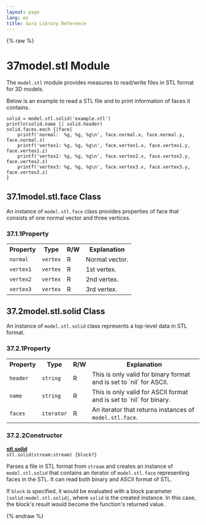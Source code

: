 ```yaml
---
layout: page
lang: en
title: Gura Library Reference
---
```


{% raw %}
<h1><span class="caption-index-1">37</span><a name="anchor-37"></a>model.stl Module</h1>
<p>
The <code>model.stl</code> module provides measures to read/write files in STL format for 3D models.
</p>
<p>
Below is an example to read a STL file and to print information of faces it contains.
</p>
<pre><code>solid = model.stl.solid('example.stl')
println(solid.name || solid.header)
solid.faces.each {|face|
    printf('normal:  %g, %g, %g\n', face.normal.x, face.normal.y, face.normal.z)
    printf('vertex1: %g, %g, %g\n', face.vertex1.x, face.vertex1.y, face.vertex1.z)
    printf('vertex2: %g, %g, %g\n', face.vertex2.x, face.vertex2.y, face.vertex2.z)
    printf('vertex3: %g, %g, %g\n', face.vertex3.x, face.vertex3.y, face.vertex3.z)
}
</code></pre>
<h2><span class="caption-index-2">37.1</span><a name="anchor-37-1"></a>model.stl.face Class</h2>
<p>
An instance of <code>model.stl.face</code> class provides properties of face that consists of one normal vector and three vertices.
</p>
<h3><span class="caption-index-3">37.1.1</span><a name="anchor-37-1-1"></a>Property</h3>
<p>
<table>
<tr>
<th>
Property</th>
<th>
Type</th>
<th>
R/W</th>
<th>
Explanation</th>
</tr>


<tr>
<td>
<code>normal</code></td>
<td>
<code>vertex</code></td>
<td>
R</td>

<td>
Normal vector.</td>
</tr>


<tr>
<td>
<code>vertex1</code></td>
<td>
<code>vertex</code></td>
<td>
R</td>

<td>
1st vertex.</td>
</tr>


<tr>
<td>
<code>vertex2</code></td>
<td>
<code>vertex</code></td>
<td>
R</td>

<td>
2nd vertex.</td>
</tr>


<tr>
<td>
<code>vertex3</code></td>
<td>
<code>vertex</code></td>
<td>
R</td>

<td>
3rd vertex.</td>
</tr>


</table>

</p>
<h2><span class="caption-index-2">37.2</span><a name="anchor-37-2"></a>model.stl.solid Class</h2>
<p>
An instance of <code>model.stl.solid</code> class represents a top-level data in STL format.
</p>
<h3><span class="caption-index-3">37.2.1</span><a name="anchor-37-2-1"></a>Property</h3>
<p>
<table>
<tr>
<th>
Property</th>
<th>
Type</th>
<th>
R/W</th>
<th>
Explanation</th>
</tr>


<tr>
<td>
<code>header</code></td>
<td>
<code>string</code></td>
<td>
R</td>

<td>
This is only valid for binary format and is set to `nil` for ASCII.</td>
</tr>


<tr>
<td>
<code>name</code></td>
<td>
<code>string</code></td>
<td>
R</td>

<td>
This is only valid for ASCII format and is set to `nil` for binary.</td>
</tr>


<tr>
<td>
<code>faces</code></td>
<td>
<code>iterator</code></td>
<td>
R</td>

<td>
An iterator that returns instances of <code>model.stl.face</code>.</td>
</tr>


</table>

</p>
<h3><span class="caption-index-3">37.2.2</span><a name="anchor-37-2-2"></a>Constructor</h3>
<p>
<div><strong style="text-decoration:underline">stl.solid</strong></div>
<div style="margin-bottom:1em"><code>stl.solid(stream:stream) {block?}</code></div>
Parses a file in STL format from <code>stream</code> and creates an instance of <code>model.stl.solid</code> that contains an iterator of <code>model.stl.face</code> representing faces in the STL. It can read both binary and ASCII format of STL.
</p>
<p>
If <code>block</code> is specified, it would be evaluated with a block parameter <code>|solid:model.stl.solid|</code>, where <code>solid</code> is the created instance. In this case, the block's result would become the function's returned value.
</p>
<p />

{% endraw %}
